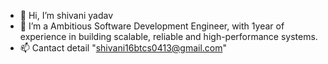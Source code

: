 - 👋 Hi, I’m shivani yadav
- 🌱 I’m a Ambitious Software Development Engineer, with 1year of experience in building scalable, reliable and high-performance systems.
- 📫 Cantact detail "shivani16btcs0413@gmail.com"

<!---
shivani16btcs/shivani16btcs is a ✨ special ✨ repository because its `README.md` (this file) appears on your GitHub profile.
You can click the Preview link to take a look at your changes.
--->
